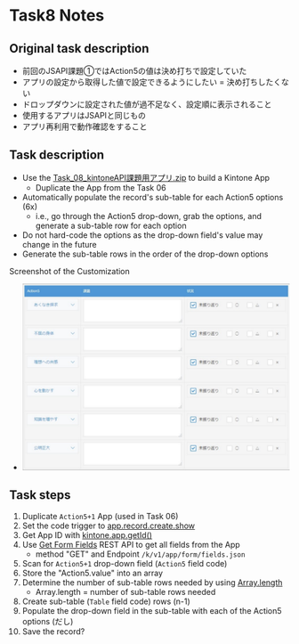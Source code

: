 # Task8 Notes

## Original task description

* 前回のJSAPI課題①ではAction5の値は決め打ちで設定していた
* アプリの設定から取得した値で設定できるようにしたい = 決め打ちしたくない
* ドロップダウンに設定された値が過不⾜なく、設定順に表⽰されること
* 使⽤するアプリはJSAPIと同じもの
* アプリ再利⽤で動作確認をすること

## Task description

* Use the [Task_08_kintoneAPI課題用アプリ.zip](Task_08_kintoneAPI課題用アプリ.zip) to build a Kintone App
  * Duplicate the App from the Task 06
* Automatically populate the record's sub-table for each Action5 options (6x)
  * i.e., go through the Action5 drop-down, grab the options, and generate a sub-table row for each option
* Do not hard-code the options as the drop-down field's value may change in the future
* Generate the sub-table rows in the order of the drop-down options

Screenshot of the Customization
* ![task_08_goal.png](task_08_goal.png)

## Task steps

1. Duplicate `Action5+1` App (used in Task 06)
1. Set the code trigger to [app.record.create.show](https://kintone.dev/en/docs/kintone/js-api/events/record-create-event/#onload-event-desktop)
1. Get App ID with [kintone.app.getId()](https://developer.cybozu.io/hc/ja/articles/202166300)
1. Use [Get Form Fields](https://kintone.dev/en/docs/kintone/rest-api/apps/get-form-fields/) REST API to get all fields from the App
    * method "GET" and Endpoint `/k/v1/app/form/fields.json`
1. Scan for `Action5+1` drop-down field (`Action5` field code)
1. Store the "Action5.value" into an array
1. Determine the number of sub-table rows needed by using [Array.length](https://developer.mozilla.org/en-US/docs/Web/JavaScript/Reference/Global_Objects/Array/length)
    * Array.length = number of sub-table rows needed
1. Create sub-table (`Table` field code) rows (n-1)
1. Populate the drop-down field in the sub-table with each of the Action5 options (だし)
1. Save the record?

